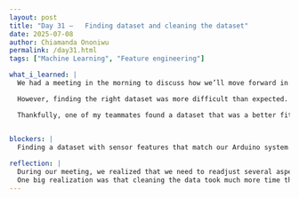 ```yaml
---
layout: post
title: "Day 31 –   Finding dataset and cleaning the dataset"
date: 2025-07-08
author: Chiamanda Ononiwu
permalink: /day31.html
tags: ["Machine Learning", "Feature engineering"]

what_i_learned: |
  We had a meeting in the morning to discuss how we’ll move forward in order to finish this research project on time. One of the main concerns we addressed was the delay in getting data from our device for machine learning. Since that process might take too long, we decided to find a dataset online instead.

  However, finding the right dataset was more difficult than expected. Most publicly available datasets focus on image classification of waste, not fill level data. I did find one that included fill levels, but its features didn’t align with the type of data we plan to collect ourselves.

  Thankfully, one of my teammates found a dataset that was a better fit. Once we had the data, we spent the rest of the day cleaning it. The dataset was really messy, so even by the end of the day, we still weren’t done.


blockers: |
  Finding a dataset with sensor features that match our Arduino system.
  
reflection: |
  During our meeting, we realized that we need to readjust several aspects of our workflow and rethink our overall approach. Our mentors helped us by providing a structured daily work template, which will help guide how we manage our tasks. We also created a weekly timeline to stay on track and ensure we meet our deadlines.
  One big realization was that cleaning the data took much more time than I expected. Even though it was time-consuming, it was rewarding to go through the process ourselves from scratch. It helped me better understand how important and foundational this step is for the entire project.
---
```

